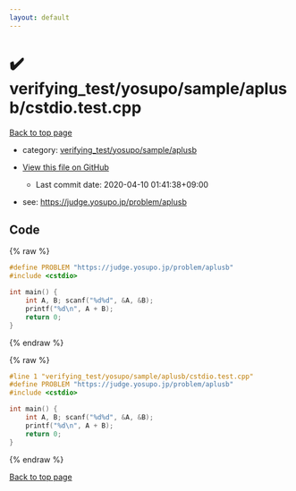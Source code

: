 ```yaml
---
layout: default
---
```


<!-- mathjax config similar to math.stackexchange -->
<script type="text/javascript" async
  src="https://cdnjs.cloudflare.com/ajax/libs/mathjax/2.7.5/MathJax.js?config=TeX-MML-AM_CHTML">
</script>
<script type="text/x-mathjax-config">
  MathJax.Hub.Config({
    TeX: { equationNumbers: { autoNumber: "AMS" }},
    tex2jax: {
      inlineMath: [ ['$','$'] ],
      processEscapes: true
    },
    "HTML-CSS": { matchFontHeight: false },
    displayAlign: "left",
    displayIndent: "2em"
  });
</script>

<script type="text/javascript" src="https://cdnjs.cloudflare.com/ajax/libs/jquery/3.4.1/jquery.min.js"></script>
<script src="https://cdn.jsdelivr.net/npm/jquery-balloon-js@1.1.2/jquery.balloon.min.js" integrity="sha256-ZEYs9VrgAeNuPvs15E39OsyOJaIkXEEt10fzxJ20+2I=" crossorigin="anonymous"></script>
<script type="text/javascript" src="../../../../../assets/js/copy-button.js"></script>
<link rel="stylesheet" href="../../../../../assets/css/copy-button.css" />


# :heavy_check_mark: verifying_test/yosupo/sample/aplusb/cstdio.test.cpp

<a href="../../../../../index.html">Back to top page</a>

* category: <a href="../../../../../index.html#193e9328307cb759e07ffcaad055cb88">verifying_test/yosupo/sample/aplusb</a>
* <a href="{{ site.github.repository_url }}/blob/master/verifying_test/yosupo/sample/aplusb/cstdio.test.cpp">View this file on GitHub</a>
    - Last commit date: 2020-04-10 01:41:38+09:00


* see: <a href="https://judge.yosupo.jp/problem/aplusb">https://judge.yosupo.jp/problem/aplusb</a>


## Code

<a id="unbundled"></a>
{% raw %}
```cpp
#define PROBLEM "https://judge.yosupo.jp/problem/aplusb"
#include <cstdio>

int main() {
    int A, B; scanf("%d%d", &A, &B);
    printf("%d\n", A + B);
    return 0;
}

```
{% endraw %}

<a id="bundled"></a>
{% raw %}
```cpp
#line 1 "verifying_test/yosupo/sample/aplusb/cstdio.test.cpp"
#define PROBLEM "https://judge.yosupo.jp/problem/aplusb"
#include <cstdio>

int main() {
    int A, B; scanf("%d%d", &A, &B);
    printf("%d\n", A + B);
    return 0;
}

```
{% endraw %}

<a href="../../../../../index.html">Back to top page</a>

